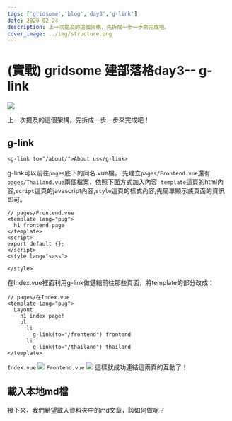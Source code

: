 ```yaml
---
tags: ['gridsome','blog','day3','g-link']
date: 2020-02-24
description: 上一次提及的這個架構，先拆成一步一步來完成吧。
cover_image: ../img/structure.png
---
```

# (實戰) gridsome 建部落格day3-- g-link

![](https://i.imgur.com/h1pfabY.png)

上一次提及的這個架構，先拆成一步一步來完成吧！
## g-link 
```typescript=
<g-link to="/about/">About us</g-link>
```
g-link可以前往<code>pages</code>底下的同名.vue檔。
先建立<code>pages/Frontend.vue</code>還有<code>pages/Thailand.vue</code>兩個檔案，依照下面方式加入內容: <code>template</code>這頁的html內容,<code>script</code>這頁的javascript內容,<code>style</code>這頁的樣式內容,先簡單顯示該頁面的資訊即可。
```typescript=
// pages/Frontend.vue
<template lang="pug">
  h1 frontend page
</template>
<script>
export default {};
</script>
<style lang="sass">

</style>
```
在Index.vue裡面利用g-link做鏈結前往那些頁面，將template的部分改成：
```typescript=
// pages/在Index.vue
<template lang="pug">
  Layout
    h1 index page! 
    ul
      li
        g-link(to="/frontend") frontend
      li
        g-link(to="/thailand") thailand
</template>
```
<code>Index.vue</code>
![](https://i.imgur.com/TJz4iZu.png)
<code>Frontend.vue</code>
![](https://i.imgur.com/3zN1VlW.png)
這樣就成功連結這兩頁的互動了！ 

## 載入本地md檔
接下來，我們希望載入資料夾中的md文章，該如何做呢？
